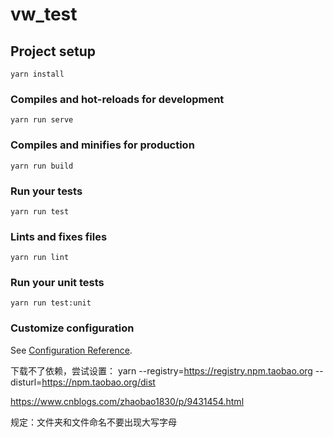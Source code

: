 # vw_test

## Project setup
```
yarn install
```

### Compiles and hot-reloads for development
```
yarn run serve
```

### Compiles and minifies for production
```
yarn run build
```

### Run your tests
```
yarn run test
```

### Lints and fixes files
```
yarn run lint
```

### Run your unit tests
```
yarn run test:unit
```

### Customize configuration
See [Configuration Reference](https://cli.vuejs.org/config/).

下载不了依赖，尝试设置：
yarn --registry=https://registry.npm.taobao.org --disturl=https://npm.taobao.org/dist


https://www.cnblogs.com/zhaobao1830/p/9431454.html


规定：文件夹和文件命名不要出现大写字母

